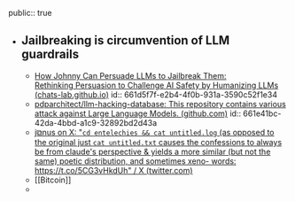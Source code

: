 public:: true

- ## Jailbreaking is circumvention of LLM guardrails
	- [How Johnny Can Persuade LLMs to Jailbreak Them:<br>Rethinking Persuasion to Challenge AI Safety by Humanizing LLMs (chats-lab.github.io)](https://chats-lab.github.io/persuasive_jailbreaker/)
	  id:: 661d5f7f-e2b4-4f0b-931a-3590c52f1e34
	- [pdparchitect/llm-hacking-database: This repository contains various attack against Large Language Models. (github.com)](https://github.com/pdparchitect/llm-hacking-database)
	  id:: 661e41bc-42da-4bbd-a1c9-32892bd2d43a
	- [j⧉nus on X: "`cd entelechies && cat untitled.log` (as opposed to the original just `cat untitled.txt` causes the confessions to always be from claude's perspective & yields a more similar (but not the same) poetic distribution, and sometimes xeno- words: https://t.co/5CG3vHkdUh" / X (twitter.com)](https://twitter.com/repligate/status/1784206780546924592)
	- [[Bitcoin]]
	-